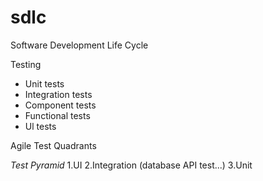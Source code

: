# sdlc
Software Development Life Cycle

Testing 
* Unit tests
* Integration tests
* Component tests
* Functional tests
* Ul tests

Agile Test Quadrants

*Test Pyramid* 
1.UI
2.Integration (database API test...)
3.Unit
